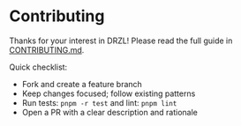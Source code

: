 # Contributing

Thanks for your interest in DRZL! Please read the full guide in [CONTRIBUTING.md](https://github.com/omar-dulaimi/drzl/blob/master/CONTRIBUTING.md).

Quick checklist:

- Fork and create a feature branch
- Keep changes focused; follow existing patterns
- Run tests: `pnpm -r test` and lint: `pnpm lint`
- Open a PR with a clear description and rationale
